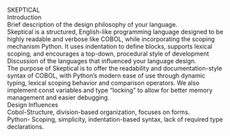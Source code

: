 SKEPTICAL
<br>
Introduction<br>
Brief description of the design philosophy of your language.<br>
Skeptical is a structured, English-like programming language designed to be highly readable and verbose like COBOL, while incorporating the scoping mechanism Python. It uses indentation to define blocks, supports lexical scoping, and encourages a top-down, procedural style of development<br>
Discussion of the languages that influenced your language design.<br>
The purpose of Skeptical is to offer the readability and documentation-style syntax of COBOL, with Python’s modern ease of use through dynamic typing, lexical scoping behavior and comparison operators. We also implement const variables and type “locking” to allow for better memory management and easier debugging.<br>
Design Influences<br>
Cobol-Structure, division-based organization, focuses on forms.<br>
Python- Scoping, simplicity, indentation-based syntax, lack of required type declarations.<br>

  

